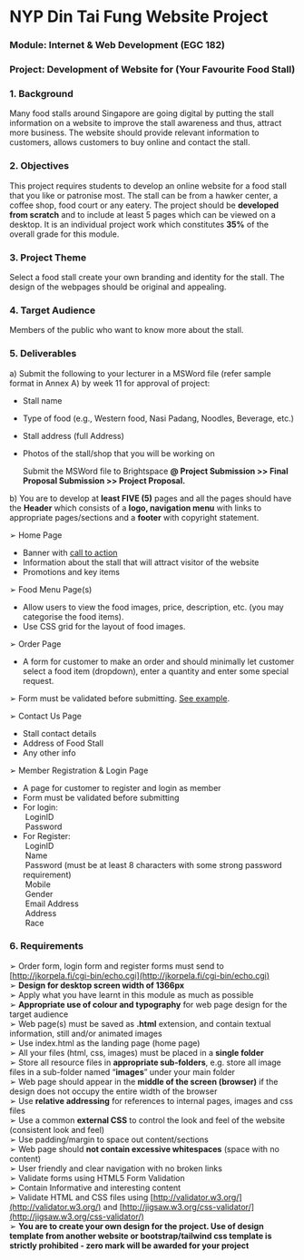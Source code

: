 # NYP Din Tai Fung Website Project
### Module: Internet & Web Development (EGC 182)
### Project: Development of Website for (Your Favourite Food Stall)

### 1. Background
Many food stalls around Singapore are going digital by putting the stall information on a website to 
improve the stall awareness and thus, attract more business. The website should provide relevant 
information to customers, allows customers to buy online and contact the stall. 

### 2. Objectives
This project requires students to develop an online website for a food stall that you like or patronise 
most. The stall can be from a hawker center, a coffee shop, food court or any eatery. The project 
should be **developed from scratch** and to include at least 5 pages which can be viewed on a 
desktop. It is an individual project work which constitutes **35%** of the overall grade for this module.

### 3. Project Theme 
Select a food stall create your own branding and identity for the stall. The design of the webpages 
should be original and appealing. 

### 4. Target Audience 
Members of the public who want to know more about the stall.

### 5. Deliverables 
a) Submit the following to your lecturer in a MSWord file (refer sample format in Annex A) by week 
11 for approval of project:

- Stall name 
- Type of food (e.g., Western food, Nasi Padang, Noodles, Beverage, etc.)
- Stall address (full Address)
- Photos of the stall/shop that you will be working on

  Submit the MSWord file to Brightspace
  **@ Project Submission >> Final Proposal Submission >> Project Proposal.**

b) You are to develop at **least FIVE (5)** pages and all the pages should have the **Header** which consists of a **logo, navigation menu** with links to appropriate pages/sections and a **footer** with copyright statement. 

➢ Home Page 
- Banner with [call to action](https://blog.hubspot.com/marketing/call-to-action-examples)
- Information about the stall that will attract visitor of the website
- Promotions and key items
  
➢ Food Menu Page(s) 
- Allow users to view the food images, price, description, etc. (you may categorise the 
  food items). 
- Use CSS grid for the layout of food images. 

➢ Order Page 
- A form for customer to make an order and should minimally let customer select a food 
  item (dropdown), enter a quantity and enter some special request.
  
➢ Form must be validated before submitting. [See example](https://www.the-art-of-web.com/html/html5-form-validation/). 

➢ Contact Us Page 
- Stall contact details 
- Address of Food Stall 
- Any other info
  
➢ Member Registration & Login Page 
- A page for customer to register and login as member 
- Form must be validated before submitting 
- For login: <br>
  &nbsp;LoginID <br>
  &nbsp;Password 
- For Register: <br>
    &nbsp;LoginID <br>
    &nbsp;Name <br>
    &nbsp;Password (must be at least 8 characters with some strong password requirement) <br>
    &nbsp;Mobile <br>
    &nbsp;Gender <br>
    &nbsp;Email Address <br>
    &nbsp;Address <br>
    &nbsp;Race

### 6. Requirements 
➢ Order form, login form and register forms must send to [http://jkorpela.fi/cgi-bin/echo.cgi](http://jkorpela.fi/cgi-bin/echo.cgi) <br>
➢ **Design for desktop screen width of 1366px** <br>
➢ Apply what you have learnt in this module as much as possible <br>
➢ **Appropriate use of colour and typography** for web page design for the target audience <br>
➢ Web page(s) must be saved as **.html** extension, and contain textual information, still and/or animated images <br>
➢ Use index.html as the landing page (home page) <br>
➢ All your files (html, css, images) must be placed in a **single folder** <br>
➢ Store all resource files in **appropriate sub-folders**, e.g. store all image files in a sub-folder named “**images**” under your main folder <br>
➢ Web page should appear in the **middle of the screen (browser)** if the design does not occupy the entire width of the browser <br>
➢ Use **relative addressing** for references to internal pages, images and css files <br>
➢ Use a common **external CSS** to control the look and feel of the website (consistent look and feel) <br>
➢ Use padding/margin to space out content/sections <br>
➢ Web page should **not contain excessive whitespaces** (space with no content) <br>
➢ User friendly and clear navigation with no broken links <br>
➢ Validate forms using HTML5 Form Validation <br>
➢ Contain Informative and interesting content <br>
➢ Validate HTML and CSS files using [http://validator.w3.org/](http://validator.w3.org/) and [http://jigsaw.w3.org/css-validator/](http://jigsaw.w3.org/css-validator/) <br>
➢ **You are to create your own design for the project. Use of design template from another website or bootstrap/tailwind css template is strictly prohibited - zero mark will be awarded for your project**
